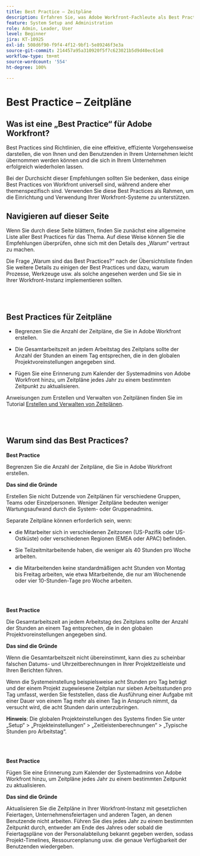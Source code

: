 ```yaml
---
title: Best Practice – Zeitpläne
description: Erfahren Sie, was Adobe Workfront-Fachleute als Best Practices für das Einrichten, Verwalten und Verwenden von Workfront-Zeitplänen empfehlen.
feature: System Setup and Administration
role: Admin, Leader, User
level: Beginner
jira: KT-10925
exl-id: 508d6f90-f9f4-4f12-9bf1-5e89246f3e3a
source-git-commit: 214457a95a310920f5f7c623021b5d9d40ec61e8
workflow-type: tm+mt
source-wordcount: '554'
ht-degree: 100%

---
```


# Best Practice – Zeitpläne

## Was ist eine „Best Practice“ für Adobe Workfront?

Best Practices sind Richtlinien, die eine effektive, effiziente Vorgehensweise darstellen, die von Ihnen und den Benutzenden in Ihrem Unternehmen leicht übernommen werden können und die sich in Ihrem Unternehmen erfolgreich wiederholen lassen.

Bei der Durchsicht dieser Empfehlungen sollten Sie bedenken, dass einige Best Practices von Workfront universell sind, während andere eher themenspezifisch sind. Verwenden Sie diese Best Practices als Rahmen, um die Einrichtung und Verwendung Ihrer Workfront-Systeme zu unterstützen.

## Navigieren auf dieser Seite

Wenn Sie durch diese Seite blättern, finden Sie zunächst eine allgemeine Liste aller Best Practices für das Thema. Auf diese Weise können Sie die Empfehlungen überprüfen, ohne sich mit den Details des „Warum“ vertraut zu machen.

Die Frage „Warum sind das Best Practices?“ nach der Übersichtsliste finden Sie weitere Details zu einigen der Best Practices und dazu, warum Prozesse, Werkzeuge usw. als solche angesehen werden und Sie sie in Ihrer Workfront-Instanz implementieren sollten.

</br>
</br>

## Best Practices für Zeitpläne

* Begrenzen Sie die Anzahl der Zeitpläne, die Sie in Adobe Workfront erstellen.

* Die Gesamtarbeitszeit an jedem Arbeitstag des Zeitplans sollte der Anzahl der Stunden an einem Tag entsprechen, die in den globalen Projektvoreinstellungen angegeben sind.

* Fügen Sie eine Erinnerung zum Kalender der Systemadmins von Adobe Workfront hinzu, um Zeitpläne jedes Jahr zu einem bestimmten Zeitpunkt zu aktualisieren.


Anweisungen zum Erstellen und Verwalten von Zeitplänen finden Sie im Tutorial [Erstellen und Verwalten von Zeitplänen](/help/administration-and-setup/configure-system-defaults/create-and-manage-schedules.md).

</br>
</br>

## Warum sind das Best Practices?

**Best Practice**

Begrenzen Sie die Anzahl der Zeitpläne, die Sie in Adobe Workfront erstellen.



**Das sind die Gründe**

Erstellen Sie nicht Dutzende von Zeitplänen für verschiedene Gruppen, Teams oder Einzelpersonen. Weniger Zeitpläne bedeuten weniger Wartungsaufwand durch die System- oder Gruppenadmins.



Separate Zeitpläne können erforderlich sein, wenn:

* die Mitarbeiter sich in verschiedenen Zeitzonen (US-Pazifik oder US-Ostküste) oder verschiedenen Regionen (EMEA oder APAC) befinden.

* Sie Teilzeitmitarbeitende haben, die weniger als 40 Stunden pro Woche arbeiten.

* die Mitarbeitenden keine standardmäßigen acht Stunden von Montag bis Freitag arbeiten, wie etwa Mitarbeitende, die nur am Wochenende oder vier 10-Stunden-Tage pro Woche arbeiten.

</br>
</br>

**Best Practice**

Die Gesamtarbeitszeit an jedem Arbeitstag des Zeitplans sollte der Anzahl der Stunden an einem Tag entsprechen, die in den globalen Projektvoreinstellungen angegeben sind.



**Das sind die Gründe**

Wenn die Gesamtarbeitszeit nicht übereinstimmt, kann dies zu scheinbar falschen Datums- und Uhrzeitberechnungen in Ihrer Projektzeitleiste und Ihren Berichten führen.

Wenn die Systemeinstellung beispielsweise acht Stunden pro Tag beträgt und der einem Projekt zugewiesene Zeitplan nur sieben Arbeitsstunden pro Tag umfasst, werden Sie feststellen, dass die Ausführung einer Aufgabe mit einer Dauer von einem Tag mehr als einen Tag in Anspruch nimmt, da versucht wird, die acht Stunden darin unterzubringen.

**Hinweis**: Die globalen Projekteinstellungen des Systems finden Sie unter „Setup“ > „Projekteinstellungen“ > „Zeitleistenberechnungen“ > „Typische Stunden pro Arbeitstag“.

</br>
</br>


**Best Practice**

Fügen Sie eine Erinnerung zum Kalender der Systemadmins von Adobe Workfront hinzu, um Zeitpläne jedes Jahr zu einem bestimmten Zeitpunkt zu aktualisieren.

**Das sind die Gründe**

Aktualisieren Sie die Zeitpläne in Ihrer Workfront-Instanz mit gesetzlichen Feiertagen, Unternehmensfeiertagen und anderen Tagen, an denen Benutzende nicht arbeiten. Führen Sie dies jedes Jahr zu einem bestimmten Zeitpunkt durch, entweder am Ende des Jahres oder sobald die Feiertagspläne von der Personalabteilung bekannt gegeben werden, sodass Projekt-Timelines, Ressourcenplanung usw. die genaue Verfügbarkeit der Benutzenden wiedergeben.

